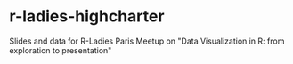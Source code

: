 # r-ladies-highcharter
Slides and data for R-Ladies Paris Meetup on "Data Visualization in R: from exploration to presentation"
